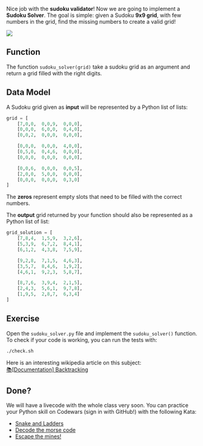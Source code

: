 Nice job with the **sudoku validator**! Now we are going to implement a **Sudoku Solver**. The goal is simple: given a Sudoku **9x9 grid**, with few numbers in the grid, find the missing numbers to create a valid grid!

![](https://i.ibb.co/nDj9RFk/largeprintsudoku.jpg)

## Function

The function `sudoku_solver(grid)` take a sudoku grid as an argument and return a grid filled with the right digits.

## Data Model

A Sudoku grid given as **input** will be represented by a Python list of lists:

```python
grid = [
    [7,0,0,  0,0,9,  0,0,0],
    [0,0,0,  6,0,0,  0,4,0],
    [0,0,2,  0,0,0,  0,0,0],

    [0,0,0,  0,0,0,  4,0,0],
    [0,5,0,  0,4,6,  0,0,0],
    [0,0,0,  0,0,0,  0,0,0],

    [0,0,6,  0,0,0,  0,0,5],
    [2,0,0,  5,0,0,  0,0,0],
    [0,0,0,  0,0,0,  0,3,0]
]
```

The **zeros** represent empty slots that need to be filled with the correct numbers.

The **output** grid returned by your function should also be represented as a Python list of list:

```python
grid_solution = [
    [7,8,4,  1,5,9,  3,2,6],
    [5,3,9,  6,7,2,  8,4,1],
    [6,1,2,  4,3,8,  7,5,9],

    [9,2,8,  7,1,5,  4,6,3],
    [3,5,7,  8,4,6,  1,9,2],
    [4,6,1,  9,2,3,  5,8,7],

    [8,7,6,  3,9,4,  2,1,5],
    [2,4,3,  5,6,1,  9,7,8],
    [1,9,5,  2,8,7,  6,3,4]
]
```

## Exercise

Open the `sudoku_solver.py` file and implement the `sudoku_solver()` function. To check if your code is working, you can run the tests with:

```bash
./check.sh
```

Here is an interesting wikipedia article on this subject:<br>
[📚[Documentation] Backtracking](https://en.wikipedia.org/wiki/Backtracking)

## Done?

We will have a livecode with the whole class very soon. You can practice your Python skill on Codewars (sign in with GitHub!) with the following Kata:

- [Snake and Ladders](https://www.codewars.com/kata/snakes-and-ladders-1/train/python)
- [Decode the morse code](https://www.codewars.com/kata/decode-the-morse-code/train/python)
- [Escape the mines!](https://www.codewars.com/kata/escape-the-mines/train/python)
